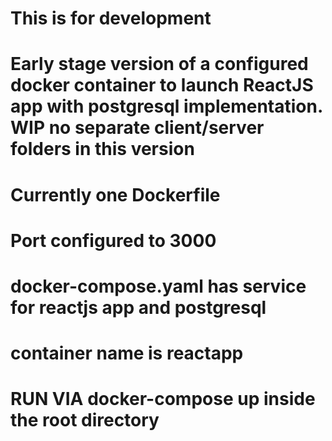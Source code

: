 # This is for development
# Early stage version of a configured docker container to launch ReactJS app with postgresql implementation. WIP no separate client/server folders in this version

# Currently one Dockerfile
# Port configured to 3000
# docker-compose.yaml has service for reactjs app and postgresql
# container name is reactapp

# RUN VIA docker-compose up inside the root directory
